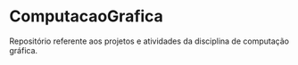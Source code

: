 # ComputacaoGrafica

Repositório referente aos projetos e atividades da disciplina de computação gráfica.
